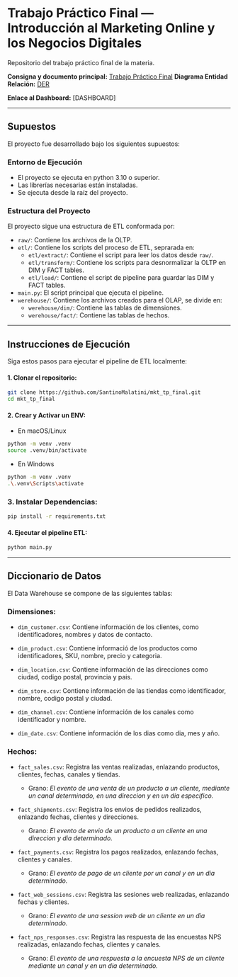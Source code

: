 # Trabajo Práctico Final — Introducción al Marketing Online y los Negocios Digitales

Repositorio del trabajo práctico final de la materia.

**Consigna y documento principal:** [Trabajo Práctico Final](https://docs.google.com/document/d/15RNP3FVqLjO4jzh80AAkK6mUR5DOLqPxLjQxqvdzrYg/edit?usp=sharing)
**Diagrama Entidad Relación:** [DER](./assets/DER.png)

**Enlace al Dashboard:** [DASHBOARD]

---

## Supuestos
El proyecto fue desarrollado bajo los siguientes supuestos:

### Entorno de Ejecución

* El proyecto se ejecuta en python 3.10 o superior.
* Las librerías necesarias están instaladas.
* Se ejecuta desde la raíz del proyecto.

### Estructura del Proyecto

El proyecto sigue una estructura de ETL conformada por:

* `raw/`: Contiene los archivos de la OLTP.
* `etl/`: Contiene los scripts del proceso de ETL, seprarada en:
    - `etl/extract/`: Contiene el script para leer los datos desde `raw/`.
    - `etl/transform/`: Contiene los scripts para desnormalizar la OLTP en DIM y FACT tables.
    - `etl/load/`: Contiene el script de pipeline para guardar las DIM y FACT tables.
* `main.py`: El script principal que ejecuta el pipeline.
* `werehouse/`: Contiene los archivos creados para el OLAP, se divide en:
    - `werehouse/dim/`: Contiene las tablas de dimensiones.
    - `werehouse/fact/`: Contiene las tablas de hechos.

---

## Instrucciones de Ejecución

Siga estos pasos para ejecutar el pipeline de ETL localmente:

#### 1. **Clonar el repositorio:**
```bash
git clone https://github.com/SantinoMalatini/mkt_tp_final.git
cd mkt_tp_final
```

#### 2. **Crear y Activar un ENV:**
 - En macOS/Linux
```bash
python -m venv .venv
source .venv/bin/activate
```
- En Windows
``` bash
python -m venv .venv
.\.venv\Scripts\activate
```

### 3. **Instalar Dependencias:**

```bash
pip install -r requirements.txt
```

#### 4. **Ejecutar el pipeline ETL:**

```bash
python main.py
```

---

## Diccionario de Datos

El Data Warehouse se compone de las siguientes tablas:

### **Dimensiones:**
* `dim_customer.csv`: Contiene información de los clientes, como identificadores, nombres y datos de contacto.

* `dim_product.csv`: Contiene informació de los productos como identificadores, SKU, nombre, precio y categoria.

* `dim_location.csv`: Contiene información de las direcciones como ciudad, codigo postal, provincia y pais.

* `dim_store.csv`: Contiene información de las tiendas como identificador, nombre, codigo postal y ciudad.

* `dim_channel.csv`: Contiene información de los canales como identificador y nombre.

* `dim_date.csv`: Contiene información de los dias como dia, mes y año.

### **Hechos:**
* `fact_sales.csv`: Registra las ventas realizadas, enlazando productos, clientes, fechas, canales y tiendas.

    - Grano: *El evento de una venta de un producto a un cliente, mediante un canal determinado, en una direccion y en un dia especifico.*

* `fact_shipments.csv`: Registra los envios de pedidos realizados, enlazando fechas, clientes y direcciones.

    - Grano: *El evento de envio de un producto a un cliente en una direccion y dia determinado.*

* `fact_payments.csv`: Registra los pagos realizados, enlazando fechas, clientes y canales.

    - Grano: *El evento de pago de un cliente por un canal y en un dia determinado.*

* `fact_web_sessions.csv`: Registra las sesiones web realizadas, enlazando fechas y clientes.

    - Grano: *El evento de una session web de un cliente en un dia determinado.*

* `fact_nps_responses.csv`: Registra las respuesta de las encuestas NPS realizadas, enlazando fechas, clientes y canales.

    - Grano: *El evento de una respuesta a la encuesta NPS de un cliente mediante un canal y en un dia determinado.*